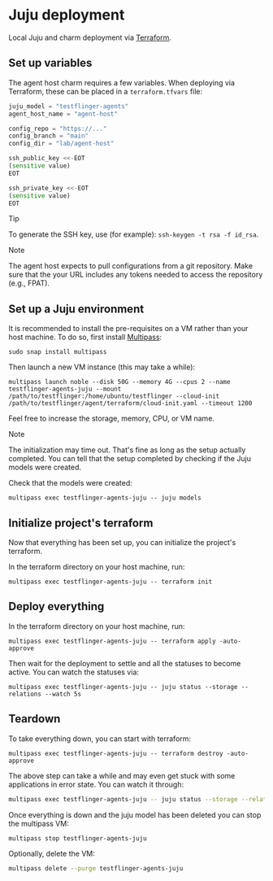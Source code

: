 # Juju deployment

Local Juju and charm deployment via [Terraform].

## Set up variables

The agent host charm requires a few variables. When deploying via Terraform,
these can be placed in a `terraform.tfvars` file:

```tf
juju_model = "testflinger-agents"
agent_host_name = "agent-host"

config_repo = "https://..."
config_branch = "main"
config_dir = "lab/agent-host"

ssh_public_key <<-EOT
(sensitive value)
EOT

ssh_private_key <<-EOT
(sensitive value)
EOT
```

> [!TIP]
> To generate the SSH key, use (for example): `ssh-keygen -t rsa -f id_rsa`.

> [!NOTE]
> The agent host expects to pull configurations from a git repository. Make sure that the your URL includes any tokens needed to access the repository (e.g., FPAT).

## Set up a Juju environment

It is recommended to install the pre-requisites on a VM rather than your host
machine. To do so, first install [Multipass]:

```shell
sudo snap install multipass
```

Then launch a new VM instance (this may take a while):

```shell
multipass launch noble --disk 50G --memory 4G --cpus 2 --name testflinger-agents-juju --mount /path/to/testflinger:/home/ubuntu/testflinger --cloud-init /path/to/testflinger/agent/terraform/cloud-init.yaml --timeout 1200
```

Feel free to increase the storage, memory, CPU, or VM name.

> [!NOTE]
> The initialization may time out. That's fine as long as the setup actually completed. You can tell that the setup completed by checking if the Juju models were created.

Check that the models were created:

```shell
multipass exec testflinger-agents-juju -- juju models
```

## Initialize project's terraform

Now that everything has been set up, you can initialize the project's terraform.

In the terraform directory on your host machine, run:

```shell
multipass exec testflinger-agents-juju -- terraform init
```

## Deploy everything

In the terraform directory on your host machine, run:

```shell
multipass exec testflinger-agents-juju -- terraform apply -auto-approve
```

Then wait for the deployment to settle and all the statuses to become active.
You can watch the statuses via:

```shell
multipass exec testflinger-agents-juju -- juju status --storage --relations --watch 5s
```

## Teardown

To take everything down, you can start with terraform:

```shell
multipass exec testflinger-agents-juju -- terraform destroy -auto-approve
```

The above step can take a while and may even get stuck with some applications
in error state. You can watch it through:

```bash
multipass exec testflinger-agents-juju -- juju status --storage --relations --watch 5s
```

Once everything is down and the juju model has been deleted you can stop the
multipass VM:

```bash
multipass stop testflinger-agents-juju
```

Optionally, delete the VM:

```bash
multipass delete --purge testflinger-agents-juju
```

[Terraform]: https://developer.hashicorp.com/terraform
[Multipass]: https://canonical.com/multipass
